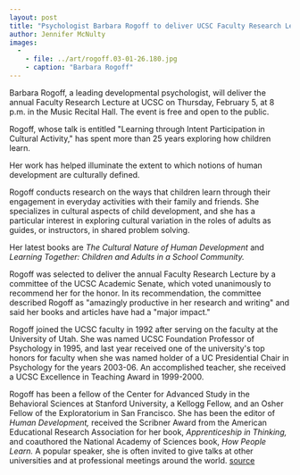 ```yaml
---
layout: post
title: "Psychologist Barbara Rogoff to deliver UCSC Faculty Research Lecture on February 5"
author: Jennifer McNulty
images:
  -
    - file: ../art/rogoff.03-01-26.180.jpg
    - caption: "Barbara Rogoff"
---
```


Barbara Rogoff, a leading developmental psychologist, will deliver the annual Faculty Research Lecture at UCSC on Thursday, February 5, at 8 p.m. in the Music Recital Hall. The event is free and open to the public.

Rogoff, whose talk is entitled "Learning through Intent Participation in Cultural Activity," has spent more than 25 years exploring how children learn.

Her work has helped illuminate the extent to which notions of human development are culturally defined.   

Rogoff conducts research on the ways that children learn through their engagement in everyday activities with their family and friends. She specializes in cultural aspects of child development, and she has a particular interest in exploring cultural variation in the roles of adults as guides, or instructors, in shared problem solving.

Her latest books are _The Cultural Nature of Human Development_ and _Learning Together: Children and Adults in a School Community._  

Rogoff was selected to deliver the annual Faculty Research Lecture by a committee of the UCSC Academic Senate, which voted unanimously to recommend her for the honor. In its recommendation, the committee described Rogoff as "amazingly productive in her research and writing" and said her books and articles have had a "major impact."  

Rogoff joined the UCSC faculty in 1992 after serving on the faculty at the University of Utah. She was named UCSC Foundation Professor of Psychology in 1995, and last year received one of the university's top honors for faculty when she was named holder of a UC Presidential Chair in Psychology for the years 2003-06. An accomplished teacher, she received a UCSC Excellence in Teaching Award in 1999-2000.  

Rogoff has been a fellow of the Center for Advanced Study in the Behavioral Sciences at Stanford University, a Kellogg Fellow, and an Osher Fellow of the Exploratorium in San Francisco. She has been the editor of _Human Development,_ received the Scribner Award from the American Educational Research Association for her book, _Apprenticeship in Thinking,_ and coauthored the National Academy of Sciences book, _How People Learn._ A popular speaker, she is often invited to give talks at other universities and at professional meetings around the world.
[source](http://www1.ucsc.edu/currents/03-04/01-26/rogoff.html "Permalink to rogoff")
